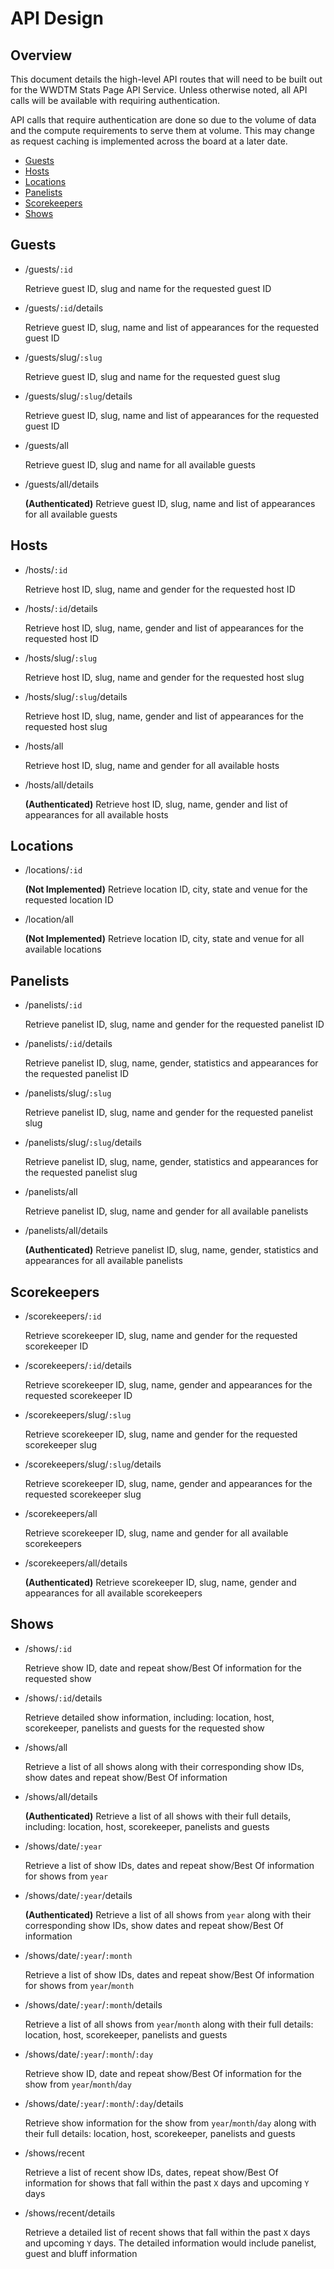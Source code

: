 # API Design

## Overview

This document details the high-level API routes that will need to be built out for the WWDTM Stats Page API Service. Unless otherwise noted, all API calls will be available with requiring authentication.

API calls that require authentication are done so due to the volume of data and the compute requirements to serve them at volume. This may change as request caching is implemented across the board at a later date.

* [Guests](#guests)
* [Hosts](#hosts)
* [Locations](#locations)
* [Panelists](#panelists)
* [Scorekeepers](#scorekeepers)
* [Shows](#shows)

## Guests

* /guests/`:id`

  Retrieve guest ID, slug and name for the requested guest ID

* /guests/`:id`/details

  Retrieve guest ID, slug, name and list of appearances for the requested guest ID

* /guests/slug/`:slug`

  Retrieve guest ID, slug and name for the requested guest slug

* /guests/slug/`:slug`/details

  Retrieve guest ID, slug, name and list of appearances for the requested guest ID

* /guests/all

  Retrieve guest ID, slug and name for all available guests

* /guests/all/details

  **(Authenticated)** Retrieve guest ID, slug, name and list of appearances for all available guests

## Hosts

* /hosts/`:id`

  Retrieve host ID, slug, name and gender for the requested host ID

* /hosts/`:id`/details

  Retrieve host ID, slug, name, gender and list of appearances for the requested host ID

* /hosts/slug/`:slug`

  Retrieve host ID, slug, name and gender for the requested host slug

* /hosts/slug/`:slug`/details

  Retrieve host ID, slug, name, gender and list of appearances for the requested host slug

* /hosts/all

  Retrieve host ID, slug, name and gender for all available hosts

* /hosts/all/details

  **(Authenticated)** Retrieve host ID, slug, name, gender and list of appearances for all available hosts

## Locations

* /locations/`:id`

  **(Not Implemented)** Retrieve location ID, city, state and venue for the requested location ID

* /location/all

  **(Not Implemented)** Retrieve location ID, city, state and venue for all available locations

## Panelists

* /panelists/`:id`

  Retrieve panelist ID, slug, name and gender for the requested panelist ID

* /panelists/`:id`/details

  Retrieve panelist ID, slug, name, gender, statistics and appearances for the requested panelist ID

* /panelists/slug/`:slug`

  Retrieve panelist ID, slug, name and gender for the requested panelist slug

* /panelists/slug/`:slug`/details

  Retrieve panelist ID, slug, name, gender, statistics and appearances for the requested panelist slug

* /panelists/all

  Retrieve panelist ID, slug, name and gender for all available panelists

* /panelists/all/details

  **(Authenticated)** Retrieve panelist ID, slug, name, gender, statistics and appearances for all available panelists

## Scorekeepers

* /scorekeepers/`:id`

  Retrieve scorekeeper ID, slug, name and gender for the requested scorekeeper ID

* /scorekeepers/`:id`/details

  Retrieve scorekeeper ID, slug, name, gender and appearances for the requested scorekeeper ID

* /scorekeepers/slug/`:slug`

  Retrieve scorekeeper ID, slug, name and gender for the requested scorekeeper slug

* /scorekeepers/slug/`:slug`/details

  Retrieve scorekeeper ID, slug, name, gender and appearances for the requested scorekeeper slug

* /scorekeepers/all

  Retrieve scorekeeper ID, slug, name and gender for all available scorekeepers

* /scorekeepers/all/details

  **(Authenticated)** Retrieve scorekeeper ID, slug, name, gender and appearances for all available scorekeepers

## Shows

* /shows/`:id`

  Retrieve show ID, date and repeat show/Best Of information for the requested show

* /shows/`:id`/details

  Retrieve detailed show information, including: location, host, scorekeeper, panelists and guests for the requested show

* /shows/all

  Retrieve a list of all shows along with their corresponding show IDs, show dates and repeat show/Best Of information

* /shows/all/details

  **(Authenticated)** Retrieve a list of all shows with their full details, including: location, host, scorekeeper, panelists and guests

* /shows/date/`:year`

  Retrieve a list of show IDs, dates and repeat show/Best Of information for shows from `year`

* /shows/date/`:year`/details

  **(Authenticated)** Retrieve a list of all shows from `year` along with their corresponding show IDs, show dates and repeat show/Best Of information

* /shows/date/`:year`/`:month`

  Retrieve a list of show IDs, dates and repeat show/Best Of information for shows from `year`/`month`

* /shows/date/`:year`/`:month`/details

  Retrieve a list of all shows from `year`/`month` along with their full details: location, host, scorekeeper, panelists and guests

* /shows/date/`:year`/`:month`/`:day`

  Retrieve show ID, date and repeat show/Best Of information for the show from `year`/`month`/`day`

* /shows/date/`:year`/`:month`/`:day`/details

  Retrieve show information for the show from `year`/`month`/`day` along with their full details: location, host, scorekeeper, panelists and guests

* /shows/recent

  Retrieve a list of recent show IDs, dates, repeat show/Best Of information for shows that fall within the past `X` days and upcoming `Y` days

* /shows/recent/details

  Retrieve a detailed list of recent shows that fall within the past `X` days and upcoming `Y` days. The detailed information would include panelist, guest and bluff information
